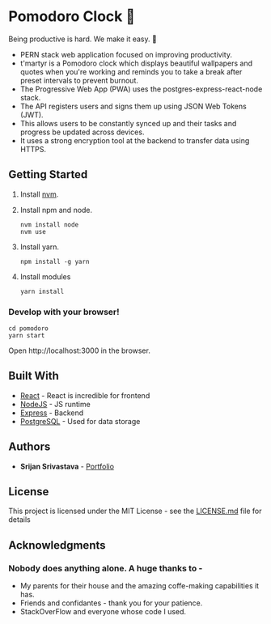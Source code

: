 # Pomodoro Clock :tomato:

Being productive is hard. We make it easy. :eggplant:
* PERN stack web application focused on improving productivity. 
* t'martyr is a Pomodoro clock which displays beautiful wallpapers and quotes when you're working and reminds you to take a break after preset intervals to prevent burnout.
* The Progressive Web App (PWA) uses the postgres-express-react-node stack. 
* The API registers users and signs them up using JSON Web Tokens (JWT). 
* This allows users to be constantly synced up and their tasks and progress be updated across devices. 
* It uses a strong encryption tool at the backend to transfer data using HTTPS.

## Getting Started

1. Install [nvm](https://github.com/creationix/nvm#install-script).
2. Install npm and node.

    ```
    nvm install node
    nvm use
    ```
3. Install yarn.

    ```
    npm install -g yarn
    ```
4. Install modules

    ```
    yarn install
    ```
### Develop with your browser!

  
    cd pomodoro
    yarn start
 

Open http://localhost:3000 in the browser.

## Built With

* [React](https://reactjs.org/) - React is incredible for frontend
* [NodeJS](https://nodejs.org/) - JS runtime
* [Express](https://expressjs.com/) - Backend
* [PostgreSQL](https://www.postgresql.org/) - Used for data storage

## Authors

* **Srijan Srivastava** - [Portfolio](https://srijansrivastava.tech/pomodoroclock/)


## License

This project is licensed under the MIT License - see the [LICENSE.md](LICENSE.md) file for details

## Acknowledgments
### Nobody does anything alone. A huge thanks to - 
* My parents for their house and the amazing coffe-making capabilities it has.
* Friends and confidantes - thank you for your patience.
* StackOverFlow and everyone whose code I used.
  
